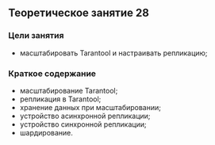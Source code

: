 ## Теоретическое занятие 28 

### Цели занятия
* масштабировать Tarantool и настраивать репликацию;

### Краткое содержание
* масштабирование Tarantool;
* репликация в Tarantool;
* хранение данных при масштабировании;
* устройство асинхронной репликации;
* устройство синхронной репликации;
* шардирование.

#
